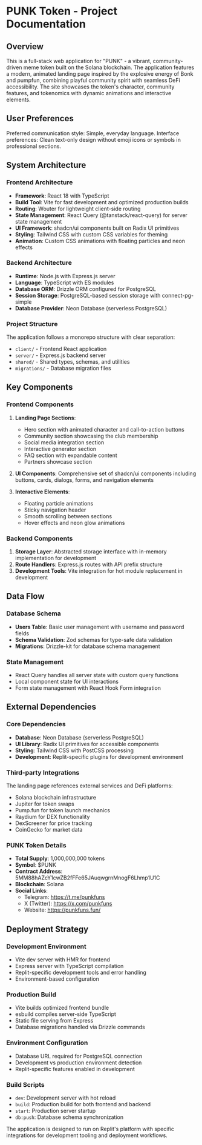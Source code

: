 # PUNK Token - Project Documentation

## Overview

This is a full-stack web application for "PUNK" - a vibrant, community-driven meme token built on the Solana blockchain. The application features a modern, animated landing page inspired by the explosive energy of Bonk and pumpfun, combining playful community spirit with seamless DeFi accessibility. The site showcases the token's character, community features, and tokenomics with dynamic animations and interactive elements.

## User Preferences

Preferred communication style: Simple, everyday language.
Interface preferences: Clean text-only design without emoji icons or symbols in professional sections.

## System Architecture

### Frontend Architecture
- **Framework**: React 18 with TypeScript
- **Build Tool**: Vite for fast development and optimized production builds
- **Routing**: Wouter for lightweight client-side routing
- **State Management**: React Query (@tanstack/react-query) for server state management
- **UI Framework**: shadcn/ui components built on Radix UI primitives
- **Styling**: Tailwind CSS with custom CSS variables for theming
- **Animation**: Custom CSS animations with floating particles and neon effects

### Backend Architecture
- **Runtime**: Node.js with Express.js server
- **Language**: TypeScript with ES modules
- **Database ORM**: Drizzle ORM configured for PostgreSQL
- **Session Storage**: PostgreSQL-based session storage with connect-pg-simple
- **Database Provider**: Neon Database (serverless PostgreSQL)

### Project Structure
The application follows a monorepo structure with clear separation:
- `client/` - Frontend React application
- `server/` - Express.js backend server
- `shared/` - Shared types, schemas, and utilities
- `migrations/` - Database migration files

## Key Components

### Frontend Components
1. **Landing Page Sections**:
   - Hero section with animated character and call-to-action buttons
   - Community section showcasing the club membership
   - Social media integration section
   - Interactive generator section
   - FAQ section with expandable content
   - Partners showcase section

2. **UI Components**: Comprehensive set of shadcn/ui components including buttons, cards, dialogs, forms, and navigation elements

3. **Interactive Elements**:
   - Floating particle animations
   - Sticky navigation header
   - Smooth scrolling between sections
   - Hover effects and neon glow animations

### Backend Components
1. **Storage Layer**: Abstracted storage interface with in-memory implementation for development
2. **Route Handlers**: Express.js routes with API prefix structure
3. **Development Tools**: Vite integration for hot module replacement in development

## Data Flow

### Database Schema
- **Users Table**: Basic user management with username and password fields
- **Schema Validation**: Zod schemas for type-safe data validation
- **Migrations**: Drizzle-kit for database schema management

### State Management
- React Query handles all server state with custom query functions
- Local component state for UI interactions
- Form state management with React Hook Form integration

## External Dependencies

### Core Dependencies
- **Database**: Neon Database (serverless PostgreSQL)
- **UI Library**: Radix UI primitives for accessible components
- **Styling**: Tailwind CSS with PostCSS processing
- **Development**: Replit-specific plugins for development environment

### Third-party Integrations
The landing page references external services and DeFi platforms:
- Solana blockchain infrastructure
- Jupiter for token swaps
- Pump.fun for token launch mechanics
- Raydium for DEX functionality
- DexScreener for price tracking
- CoinGecko for market data

### PUNK Token Details
- **Total Supply**: 1,000,000,000 tokens
- **Symbol**: $PUNK
- **Contract Address**: 5MM88hAZcY1cwZB2fFFe65JAuqwgrnMnogF6Lhmp1U1C
- **Blockchain**: Solana
- **Social Links**: 
  - Telegram: https://t.me/punkfuns
  - X (Twitter): https://x.com/punkfuns
  - Website: https://punkfuns.fun/

## Deployment Strategy

### Development Environment
- Vite dev server with HMR for frontend
- Express server with TypeScript compilation
- Replit-specific development tools and error handling
- Environment-based configuration

### Production Build
- Vite builds optimized frontend bundle
- esbuild compiles server-side TypeScript
- Static file serving from Express
- Database migrations handled via Drizzle commands

### Environment Configuration
- Database URL required for PostgreSQL connection
- Development vs production environment detection
- Replit-specific features enabled in development

### Build Scripts
- `dev`: Development server with hot reload
- `build`: Production build for both frontend and backend
- `start`: Production server startup
- `db:push`: Database schema synchronization

The application is designed to run on Replit's platform with specific integrations for development tooling and deployment workflows.